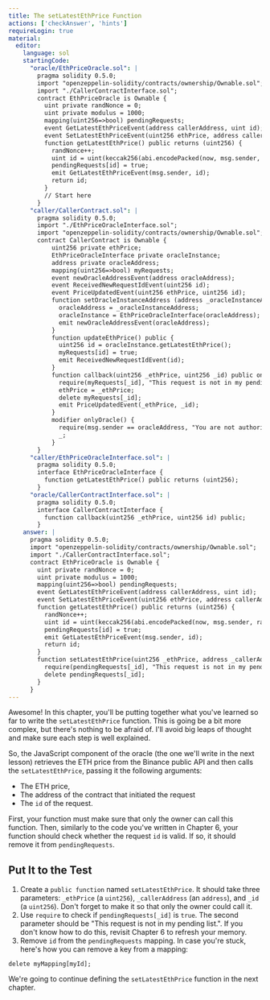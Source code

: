 ```yaml
---
title: The setLatestEthPrice Function
actions: ['checkAnswer', 'hints']
requireLogin: true
material:
  editor:
    language: sol
    startingCode:
      "oracle/EthPriceOracle.sol": |
        pragma solidity 0.5.0;
        import "openzeppelin-solidity/contracts/ownership/Ownable.sol";
        import "./CallerContractInterface.sol";
        contract EthPriceOracle is Ownable {
          uint private randNonce = 0;
          uint private modulus = 1000;
          mapping(uint256=>bool) pendingRequests;
          event GetLatestEthPriceEvent(address callerAddress, uint id);
          event SetLatestEthPriceEvent(uint256 ethPrice, address callerAddress);
          function getLatestEthPrice() public returns (uint256) {
            randNonce++;
            uint id = uint(keccak256(abi.encodePacked(now, msg.sender, randNonce))) % modulus;
            pendingRequests[id] = true;
            emit GetLatestEthPriceEvent(msg.sender, id);
            return id;
          }
          // Start here
        }
      "caller/CallerContract.sol": |
        pragma solidity 0.5.0;
        import "./EthPriceOracleInterface.sol";
        import "openzeppelin-solidity/contracts/ownership/Ownable.sol";
        contract CallerContract is Ownable {
            uint256 private ethPrice;
            EthPriceOracleInterface private oracleInstance;
            address private oracleAddress;
            mapping(uint256=>bool) myRequests;
            event newOracleAddressEvent(address oracleAddress);
            event ReceivedNewRequestIdEvent(uint256 id);
            event PriceUpdatedEvent(uint256 ethPrice, uint256 id);
            function setOracleInstanceAddress (address _oracleInstanceAddress) public onlyOwner {
              oracleAddress = _oracleInstanceAddress;
              oracleInstance = EthPriceOracleInterface(oracleAddress);
              emit newOracleAddressEvent(oracleAddress);
            }
            function updateEthPrice() public {
              uint256 id = oracleInstance.getLatestEthPrice();
              myRequests[id] = true;
              emit ReceivedNewRequestIdEvent(id);
            }
            function callback(uint256 _ethPrice, uint256 _id) public onlyOracle {
              require(myRequests[_id], "This request is not in my pending list.");
              ethPrice = _ethPrice;
              delete myRequests[_id];
              emit PriceUpdatedEvent(_ethPrice, _id);
            }
            modifier onlyOracle() {
              require(msg.sender == oracleAddress, "You are not authorized to call this function.");
              _;
            }
        }
      "caller/EthPriceOracleInterface.sol": |
        pragma solidity 0.5.0;
        interface EthPriceOracleInterface {
          function getLatestEthPrice() public returns (uint256);
        }
      "oracle/CallerContractInterface.sol": |
        pragma solidity 0.5.0;
        interface CallerContractInterface {
          function callback(uint256 _ethPrice, uint256 id) public;
        }
    answer: |
      pragma solidity 0.5.0;
      import "openzeppelin-solidity/contracts/ownership/Ownable.sol";
      import "./CallerContractInterface.sol";
      contract EthPriceOracle is Ownable {
        uint private randNonce = 0;
        uint private modulus = 1000;
        mapping(uint256=>bool) pendingRequests;
        event GetLatestEthPriceEvent(address callerAddress, uint id);
        event SetLatestEthPriceEvent(uint256 ethPrice, address callerAddress);
        function getLatestEthPrice() public returns (uint256) {
          randNonce++;
          uint id = uint(keccak256(abi.encodePacked(now, msg.sender, randNonce))) % modulus;
          pendingRequests[id] = true;
          emit GetLatestEthPriceEvent(msg.sender, id);
          return id;
        }
        function setLatestEthPrice(uint256 _ethPrice, address _callerAddress, uint256 _id) public onlyOwner {
          require(pendingRequests[_id], "This request is not in my pending list.");
          delete pendingRequests[_id];
        }
      }
---
```


Awesome! In this chapter, you'll be putting together what you've learned so far to write the `setLatestEthPrice` function. This is going be a bit more complex, but there's nothing to be afraid of. I'll avoid big leaps of thought and make sure each step is well explained.

So, the JavaScript component of the oracle (the one we'll write in the next lesson) retrieves the ETH price from the Binance public API and then calls the `setLatestEthPrice`, passing it the following arguments:

* The ETH price,
* The address of the contract that initiated the request
* The `id` of the request.

First, your function must make sure that only the owner can call this function. Then, similarly to the code you've written in Chapter 6, your function should check whether the request `id` is valid. If so, it should remove it from `pendingRequests`.

## Put It to the Test

1. Create a `public function` named `setLatestEthPrice`. It should take three parameters: `_ethPrice` (a `uint256`), `_callerAddress` (an `address`), and `_id` (a `uint256`). Don't forget to make it so that only the owner could call it.
2. Use `require` to check if `pendingRequests[_id]` is `true`. The second parameter should be "This request is not in my pending list.". If you don't know how to do this, revisit Chapter 6 to refresh your memory.
3. Remove `id` from the `pendingRequests` mapping. In case you're stuck, here's how you can remove a key from a mapping:

 ```solidity
 delete myMapping[myId];
 ```

We're going to continue defining the `setLatestEthPrice` function in the next chapter.
